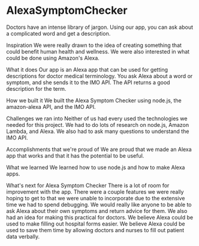 # AlexaSymptomChecker

Doctors have an intense library of jargon. Using our app, you can ask about a complicated word and get a description.

Inspiration
We were really drawn to the idea of creating something that could benefit human health and wellness. We were also interested in what could be done using Amazon's Alexa.

What it does
Our app is an Alexa app that can be used for getting descriptions for doctor medical terminology. You ask Alexa about a word or symptom, and she sends it to the IMO API. The API returns a good description for the term.

How we built it
We built the Alexa Symptom Checker using node.js, the amazon-alexa API, and the IMO API.

Challenges we ran into
Neither of us had every used the technologies we needed for this project. We had to do lots of research on node.js, Amazon Lambda, and Alexa. We also had to ask many questions to understand the IMO API.

Accomplishments that we're proud of
We are proud that we made an Alexa app that works and that it has the potential to be useful.

What we learned
We learned how to use node.js and how to make Alexa apps.

What's next for Alexa Symptom Checker
There is a lot of room for improvement with the app. There were a couple features we were really hoping to get to that we were unable to incorporate due to the extensive time we had to spend debugging. We would really like anyone to be able to ask Alexa about their own symptoms and return advice for them. We also had an idea for making this practical for doctors. We believe Alexa could be used to make filling out hospital forms easier. We believe Alexa could be used to save them time by allowing doctors and nurses to fill out patient data verbally.
